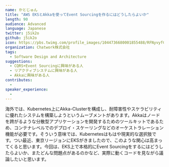 ```yaml
---
name: かとじゅん
title: "AWS EKSとAkkaを使ってEvent Sourcingを作るにはどうしたらよいか"
length: 90
audience: Advanced
language: Japanese
twitter: j5ik2o
github: j5ik2o
icon: https://pbs.twimg.com/profile_images/1044736680001855488/RFNyvyfC_400x400.jpg
organization: Chatwork株式会社
tags:
  - Software Design and Architecture
suggestions:
  - CQRS+Event Sourcingに興味がある人
  - リアクティブシステムに興味がある人
  - Akkaに興味がある人
contributes:
  - 
speaker_experience:
  - 
---
```

海外では、Kubernetes上にAkka-Clusterを構成し、耐障害性やスケラビリティに優れたシステムを構築しようというムーブメントがあります。Akkaはノードを跨がるような分散型アプリケーションを開発するためのツールキットであるため、コンテナレベルでのデプロイ・スケーリングなどのオーケストラレーション機能が必要です。そういう意味では、Kubernetesはもはや現実的な選択肢です。つい最近、東京リージョンにEKSがきましたので、このような関心は高まってくると思います。今回は、EKS上で本格的にEvent Sourcingをするにはどうしたらよいか、またどんな問題点があるのかなど、実際に動くコードを見ながら議論したいと思います。
